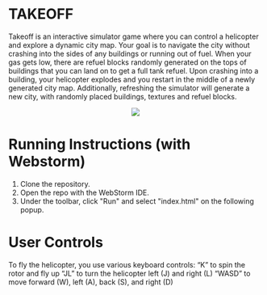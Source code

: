 # TAKEOFF
Takeoff is an interactive simulator game where you can control a helicopter and explore a dynamic city map. Your goal is to navigate the city without crashing into the sides of any buildings or running out of fuel. When your gas gets low, there are refuel blocks randomly generated on the tops of buildings that you can land on to get a full tank refuel. Upon crashing into a building, your helicopter explodes and you restart in the middle of a newly generated city map. Additionally, refreshing the simulator will generate a new city, with randomly placed buildings, textures and refuel blocks.

<p align="center">
  <img src="https://github.com/serna-bot/takeoff/assets/115910265/54f0871c-a134-4763-9082-548fd5ccc3c9"/>
</p>

# Running Instructions (with Webstorm)
1) Clone the repository.
2) Open the repo with the WebStorm IDE.
3) Under the toolbar, click "Run" and select "index.html" on the following popup.

# User Controls
To fly the helicopter, you use various keyboard controls:
“K” to spin the rotor and fly up
“JL” to turn the helicopter left (J) and right (L)
“WASD” to move forward (W), left (A), back (S), and right (D)
